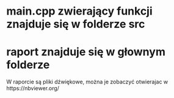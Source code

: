 <h1>main.cpp zwierający funkcji znajduje się w folderze src</h1>
<h1>raport znajduje się w głownym folderze</h1>
W raporcie są pliki dźwiękowe, można je zobaczyć otwierajac w https://nbviewer.org/ 
